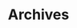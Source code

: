 ---
title: "Archives"
layout: "archives"
url: "/archives/"
summary: "All posts organized by date"
---